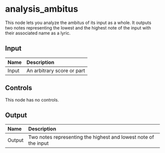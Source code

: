 # analysis_ambitus

This node lets you analyze the ambitus of its input as a whole. It outputs two notes representing the lowest and the highest note of the input with their associated name as a lyric.

## Input

| Name | Description |
|:---|:---|
| Input | An arbitrary score or part |

## Controls

This node has no controls.

## Output

| Name | Description |
|:---|:---|
| Output | Two notes representing the highest and lowest note of the input |

